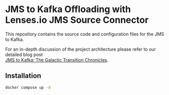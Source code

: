 # JMS to Kafka Offloading with Lenses.io JMS Source Connector

This repository contains the source code and configuration files for the JMS to Kafka.

For an in-depth discussion of the project architecture please refer to our detailed blog post  
[JMS to Kafka: The Galactic Transition Chronicles](https://blog.bespinian.io/posts/jms-to-kafka-the-galactic-transition-chronicles/).

## Installation

```sh
docker compose up -d
```